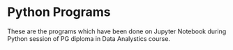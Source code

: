 # Python Programs
These are the programs which have been done on Jupyter Notebook during Python session of PG diploma in Data Analystics course.
